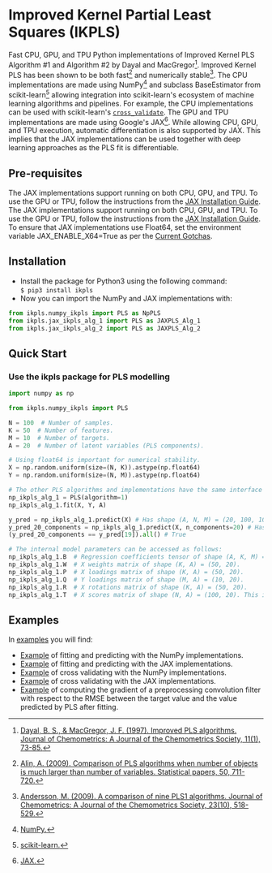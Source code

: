 # Improved Kernel Partial Least Squares (IKPLS)
Fast CPU, GPU, and TPU Python implementations of Improved Kernel PLS Algorithm #1 and Algorithm #2 by Dayal and MacGregor[^1]. Improved Kernel PLS has been shown to be both fast[^2] and numerically stable[^3].
The CPU implementations are made using NumPy[^4] and subclass BaseEstimator from scikit-learn[^5] allowing integration into scikit-learn's ecosystem of machine learning algorithms and pipelines. For example, the CPU implementations can be used with scikit-learn's [`cross_validate`](https://scikit-learn.org/stable/modules/generated/sklearn.model_selection.cross_validate.html).
The GPU and TPU implementations are made using Google's JAX[^6]. While allowing CPU, GPU, and TPU execution, automatic differentiation is also supported by JAX. This implies that the JAX implementations can be used together with deep learning approaches as the PLS fit is differentiable.

[^1]: [Dayal, B. S., & MacGregor, J. F. (1997). Improved PLS algorithms. Journal of Chemometrics: A Journal of the Chemometrics Society, 11(1), 73-85.](https://doi.org/10.1002/(SICI)1099-128X(199701)11:1%3C73::AID-CEM435%3E3.0.CO;2-%23)
[^2]: [Alin, A. (2009). Comparison of PLS algorithms when number of objects is much larger than number of variables. Statistical papers, 50, 711-720.](https://link.springer.com/content/pdf/10.1007/s00362-009-0251-7.pdf)
[^3]: [Andersson, M. (2009). A comparison of nine PLS1 algorithms. Journal of Chemometrics: A Journal of the Chemometrics Society, 23(10), 518-529.](https://analyticalsciencejournals.onlinelibrary.wiley.com/doi/pdf/10.1002/cem.1248?)
[^4]: [NumPy.](https://numpy.org/)
[^5]: [scikit-learn.](https://scikit-learn.org/stable/)
[^6]: [JAX.](https://jax.readthedocs.io/en/latest/)

## Pre-requisites
The JAX implementations support running on both CPU, GPU, and TPU. To use the GPU or TPU, follow the instructions from the [JAX Installation Guide](https://jax.readthedocs.io/en/latest/installation.html).
The JAX implementations support running on both CPU, GPU, and TPU. To use the GPU or TPU, follow the instructions from the [JAX Installation Guide](https://jax.readthedocs.io/en/latest/installation.html).
To ensure that JAX implementations use Float64, set the environment variable JAX_ENABLE_X64=True as per the [Current Gotchas](https://github.com/google/jax#current-gotchas).

## Installation
* Install the package for Python3 using the following command:  
``$ pip3 install ikpls``
* Now you can import the NumPy and JAX implementations with:
```python
from ikpls.numpy_ikpls import PLS as NpPLS
from ikpls.jax_ikpls_alg_1 import PLS as JAXPLS_Alg_1
from ikpls.jax_ikpls_alg_2 import PLS as JAXPLS_Alg_2
```

## Quick Start
### Use the ikpls package for PLS modelling
```python
import numpy as np

from ikpls.numpy_ikpls import PLS

N = 100  # Number of samples.
K = 50  # Number of features.
M = 10  # Number of targets.
A = 20  # Number of latent variables (PLS components).

# Using float64 is important for numerical stability.
X = np.random.uniform(size=(N, K)).astype(np.float64)
Y = np.random.uniform(size=(N, M)).astype(np.float64)

# The other PLS algorithms and implementations have the same interface for fit() and predict().
np_ikpls_alg_1 = PLS(algorithm=1)
np_ikpls_alg_1.fit(X, Y, A)

y_pred = np_ikpls_alg_1.predict(X) # Has shape (A, N, M) = (20, 100, 10). Contains a prediction for all possible number of components up to and including A.
y_pred_20_components = np_ikpls_alg_1.predict(X, n_components=20) # Has shape (N, M) = (100, 10).
(y_pred_20_components == y_pred[19]).all() # True

# The internal model parameters can be accessed as follows:
np_ikpls_alg_1.B  # Regression coefficients tensor of shape (A, K, M) = (20, 50, 10).
np_ikpls_alg_1.W  # X weights matrix of shape (K, A) = (50, 20).
np_ikpls_alg_1.P  # X loadings matrix of shape (K, A) = (50, 20).
np_ikpls_alg_1.Q  # Y loadings matrix of shape (M, A) = (10, 20).
np_ikpls_alg_1.R  # X rotations matrix of shape (K, A) = (50, 20).
np_ikpls_alg_1.T  # X scores matrix of shape (N, A) = (100, 20). This is only computed for IKPLS Algorithm #1.
```

## Examples
In [examples](https://github.com/Sm00thix/IKPLS/tree/main/examples) you will find:
* [Example](https://github.com/Sm00thix/IKPLS/tree/main/examples/fit_predict_numpy.py) of fitting and predicting with the NumPy implementations.
* [Example](https://github.com/Sm00thix/IKPLS/tree/main/examples/fit_predict_jax.py) of fitting and predicting with the JAX implementations.
* [Example](https://github.com/Sm00thix/IKPLS/tree/main/examples/cross_val_numpy.py) of cross validating with the NumPy implementations.
* [Example](https://github.com/Sm00thix/IKPLS/tree/main/examples/cross_val_jax.py) of cross validating with the JAX implementations.
* [Example](https://github.com/Sm00thix/IKPLS/tree/main/examples/gradient_jax.py) of computing the gradient of a preprocessing convolution filter with respect to the RMSE between the target value and the value predicted by PLS after fitting.
